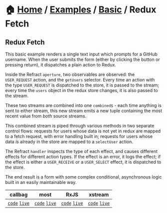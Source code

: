 # 🏠 [Home](../../../) / [Examples](../../) / [Basic](../) / Redux Fetch

## Redux Fetch

This basic example renders a single text input which prompts for a GitHub username. When the user submits the form (either by clicking the button or pressing return), it dispatches a plain action to Redux.

Inside the Refract `aperture`, two observables are observed: the `USER_REQUEST` action, and the `getUsers`  selector. Every time an action with the type `USER_REQUEST` is dispatched to the store, it is passed to the stream; every time the `users` object in the redux store changes, it is also passed to the stream.

These two streams are combined into one `combined$` - each time anything is sent to either stream, this new stream emits a new tuple containing the most recent value from _both_ source streams.

This combined stream is piped through various methods in two separate control flows: requests for users whose data is not yet in redux are mapped to a fetch request, with error handling built in; requests for users whose data _is_ already in the store are mapped to a `selectUser` action.

The Refract `handler` inspects the type of each effect, and causes different effects for different action types. If the effect is an error, it logs the effect; if the effect is either a `USER_RECEIVE` or a `USER_SELECT` effect, it is dispatched to the store.

The end result is a form with some complex conditional, asynchronous logic built in an easily maintainable way.

| callbag | most | RxJS | xstream |
| --- | --- | --- | --- |
| [`code`](./callbag) [`live`](https://stackblitz.com/github/troch/refract/tree/master/examples/basic/redux-fetch/callbag) | [`code`](./most) [`live`](https://stackblitz.com/github/troch/refract/tree/master/examples/basic/redux-fetch/most)  | [`code`](./rxjs) [`live`](https://stackblitz.com/github/troch/refract/tree/master/examples/basic/redux-fetch/rxjs)  | [`code`](./xstream) [`live`](https://stackblitz.com/github/troch/refract/tree/master/examples/basic/redux-fetch/xstream)  |
